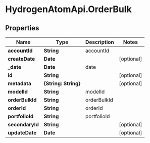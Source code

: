 # HydrogenAtomApi.OrderBulk

## Properties
Name | Type | Description | Notes
------------ | ------------- | ------------- | -------------
**accountId** | **String** | accountId | 
**createDate** | **Date** |  | [optional] 
**_date** | **Date** | date | 
**id** | **String** |  | [optional] 
**metadata** | **{String: String}** |  | [optional] 
**modelId** | **String** | modelId | 
**orderBulkId** | **String** | orderBulkId | 
**orderId** | **String** | orderId | 
**portfolioId** | **String** | portfolioId | 
**secondaryId** | **String** |  | [optional] 
**updateDate** | **Date** |  | [optional] 


